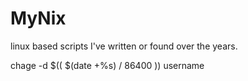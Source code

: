 # MyNix
linux based scripts I've written or found over the years.

chage -d \$(( $(date +%s) / 86400 )) username
